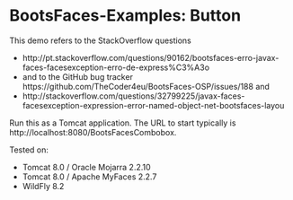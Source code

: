 # BootsFaces-Examples: Button
This demo refers to the StackOverflow questions 
<ul>
<li>
http://pt.stackoverflow.com/questions/90162/bootsfaces-erro-javax-faces-facesexception-erro-de-express%C3%A3o</li>
<li>and to the GitHub bug tracker https://github.com/TheCoder4eu/BootsFaces-OSP/issues/188 and
</li> 
<li>http://stackoverflow.com/questions/32799225/javax-faces-facesexception-expression-error-named-object-net-bootsfaces-layou	
</li>
</ul>

Run this as a Tomcat application. The URL to start typically is http://localhost:8080/BootsFacesCombobox.

Tested on:
<ul>
<li>Tomcat 8.0 / Oracle Mojarra 2.2.10</li>
<li>Tomcat 8.0 / Apache MyFaces 2.2.7</li>
<li>WildFly 8.2</li>
</ul>

